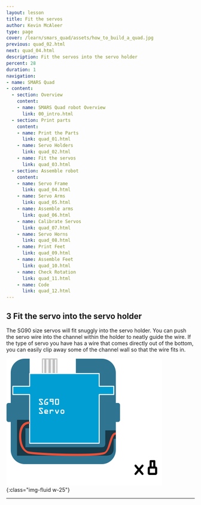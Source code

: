 ```yaml
---
layout: lesson
title: Fit the servos
author: Kevin McAleer
type: page
cover: /learn/smars_quad/assets/how_to_build_a_quad.jpg
previous: quad_02.html
next: quad_04.html
description: Fit the servos into the servo holder
percent: 28
duration: 1
navigation:
- name: SMARS Quad
- content:
  - section: Overview
    content:
    - name: SMARS Quad robot Overview
      link: 00_intro.html
  - section: Print parts
    content:
    - name: Print the Parts
      link: quad_01.html
    - name: Servo Holders
      link: quad_02.html
    - name: Fit the servos
      link: quad_03.html
  - section: Assemble robot
    content:
    - name: Servo Frame
      link: quad_04.html
    - name: Servo Arms
      link: quad_05.html
    - name: Assemble arms
      link: quad_06.html
    - name: Calibrate Servos
      link: quad_07.html
    - name: Servo Horns
      link: quad_08.html
    - name: Print Feet
      link: quad_09.html
    - name: Assemble Feet
      link: quad_10.html
    - name: Check Rotation
      link: quad_11.html
    - name: Code
      link: quad_12.html
---
```



## 3 Fit the servo into the servo holder

The SG90 size servos will fit snuggly into the servo holder. You can push the servo wire into the channel within the holder to neatly guide the wire. If the type of servo you have has a wire that comes directly out of the bottom, you can easily clip away some of the channel wall so that the wire fits in.

![Fit the servo into the servo holder](assets/instruction03.png){:class="img-fluid w-25"}

---
